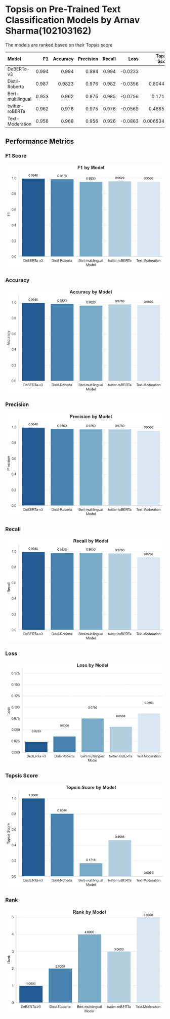 # Topsis on Pre-Trained Text Classification Models by Arnav Sharma(102103162)

The models are ranked based on their Topsis score

| Model             |    F1 |   Accuracy |   Precision |   Recall |    Loss |   Topsis Score |   Rank |
|:------------------|------:|-----------:|------------:|---------:|--------:|---------------:|-------:|
| DeBERTa-v3        | 0.994 |     0.994  |       0.994 |    0.994 | -0.0233 |     1          |      1 |
| Distil-Roberta    | 0.987 |     0.9823 |       0.976 |    0.982 | -0.0356 |     0.804449   |      2 |
| Bert-multilingual | 0.953 |     0.962  |       0.975 |    0.985 | -0.0756 |     0.17181    |      4 |
| twitter-roBERTa   | 0.962 |     0.976  |       0.975 |    0.976 | -0.0569 |     0.466571   |      3 |
| Text-Moderation   | 0.956 |     0.968  |       0.956 |    0.926 | -0.0863 |     0.00653414 |      5 |


## Performance Metrics

### F1 Score
![F1 Score](graphs/f1_graph.png)

### Accuracy
![Accuracy](graphs/accuracy_graph.png)

### Precision
![Precision](graphs/precision_graph.png)

### Recall
![Recall](graphs/recall_graph.png)

### Loss
![Loss](graphs/loss_graph.png)

### Topsis Score
![Topsis Score](graphs/topsis_score_graph.png)

### Rank
![Rank](graphs/rank_graph.png)

